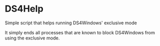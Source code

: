 # DS4Help
Simple script that helps running DS4Windows' exclusive mode

It simply ends all processes that are known to block DS4Windows from using the exclusive mode. 
